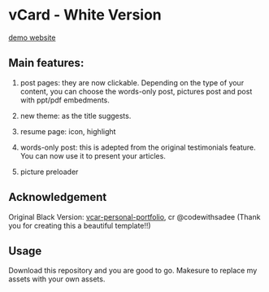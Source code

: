 # vCard - White Version
[demo website](https://zhangwei.fit)

## Main features:

1. post pages: they are now clickable. Depending on the type of your content, you can choose the words-only post, pictures post and post with ppt/pdf embedments.

2. new theme: as the title suggests.

3. resume page: icon, highlight

4. words-only post: this is adepted from the original testimonials feature. You can now use it to present your articles.

5. picture preloader


## Acknowledgement 
Original Black Version: [vcar-personal-portfolio](https://github.com/codewithsadee/vcard-personal-portfolio), cr @codewithsadee (Thank you for creating this a beautiful template!!)


## Usage

Download this repository and you are good to go.
Makesure to replace my assets with your own assets.


